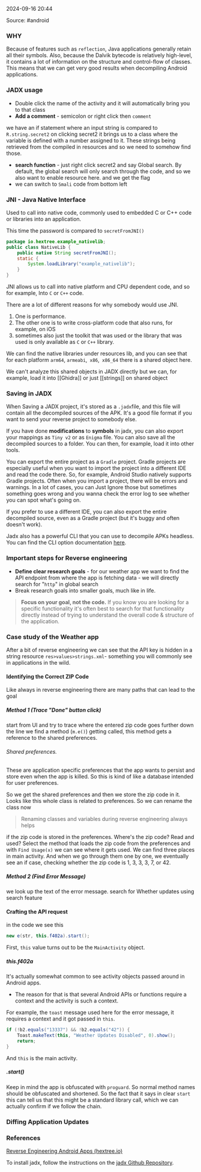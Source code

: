 
2024-09-16 20:44

Source: #android 
### WHY 

Because of features such as `reflection`, Java applications generally retain all their symbols. Also, because the Dalvik bytecode is relatively high-level, it contains a lot of information on the structure and control-flow of classes. This means that we can get very good results when decompiling Android applications.
### JADX usage 

- Double click the name of the activity and it will automatically bring you to that class
- **Add a comment** -  semicolon or right click then `comment`

we have an if statement where an input string is compared to `R.string.secret2` on clicking secret2 it brings us to a class where the variable is defined with a number assigned to it. These strings being retrieved from the compiled in resources and so we need to somehow find those. 
- **search function** - just right click secret2 and say Global search. By default, the global search will only search through the code, and so we also want to enable resource here. and we get the flag
- we can switch to `Smali` code from bottom left 
### JNI - Java Native Interface

Used to call into native code, commonly used to embedded C or C++ code or libraries into an application.

This time the password is compared to `secretFromJNI()`
```java
package io.hextree.example_nativelib;
public class NativeLib {
	public native String secretFromJNI();
	static {
		System.loadLibrary("example_nativelib");
	} 
}
```

JNI allows us to call into native platform and CPU dependent code, and so for example, Into `C` or `C++` code.

There are a lot of different reasons for why somebody would use JNI.
1. One is performance. 
2. The other one is to write cross-platform code that also runs, for example, on iOS 
3. sometimes also just the toolkit that was used or the library that was used is only available as `C` or `C++` library. 
 
We can find the native libraries under resources lib, and you can see that for each platform `arm64`, `armeabi`,` x86`,` x86_64` there is a shared object here.

We can't analyze this shared objects in JADX directly but we can, for example, load it into [[Ghidra]] or just [[strings]] on shared object
### Saving in JADX

When Saving a JADX project, it's stored as a `.jadx`file, and this file will contain all the decompiled sources of the APK. It's a good file format if you want to send your reverse project to somebody else.

If you have done **modifications** to **symbols** in jadx, you can also export your mappings as `Tiny v2` or as `Enigma` file.
You can also save all the decompiled sources to a folder. You can then, for example, load it into other tools.

You can export the entire project as a `Gradle` project. 
Gradle projects are especially useful when you want to import the project into a different IDE and read the code there. So, for example, Android Studio natively supports Gradle projects.
Often when you import a project, there will be errors and warnings. In a lot of cases, you can Just Ignore those but sometimes something goes wrong and you wanna check the error log to see whether you can spot what's going on.

If you prefer to use a different IDE, you can also export the entire decompiled source, even as a Gradle project (but it's buggy and often doesn't work).

Jadx also has a powerful CLI that you can use to decompile APKs headless. You can find the CLI option documentation [here](https://github.com/skylot/jadx?tab=readme-ov-file#usage).
### Important steps for Reverse engineering 

- **Define clear research goals** - for our weather app we want to find the API endpoint from where the app is fetching data - we will directly search for "`http`" in global search
- Break research goals into smaller goals, much like in life. 

> **Focus on your goal, not the code.** If you know you are looking for a specific functionality it's often best to search for that functionality directly instead of trying to understand the overall code & structure of the application.
### Case study of the Weather app
 
After a bit of reverse engineering we can see that the API key is hidden in a string resource `res>values>strings.xml`- something you will commonly see in applications in the wild.
#### Identifying the Correct ZIP Code

Like always in reverse engineering there are many paths that can lead to the goal 
##### Method 1 (Trace "Done" button click)

start from UI and try to trace where the entered zip code goes 
further down the line we find a method (`m.e()`) getting called, this method gets a reference to the shared preferences.
###### Shared preferences.
These are application specific preferences that the app wants to persist and store even when the app is killed. So this is kind of like a database intended for user preferences.

So we get the shared preferences and then we store the zip code in it. Looks like this whole class is related to preferences. So we can rename the class now

> Renaming classes and variables during reverse engineering always helps

if the zip code is stored in the preferences. Where's the zip code? Read and used?
Select the method that loads the zip code from the preferences and with `Find Usage(x)` we can see where it gets used. 
We can find three places in main activity. And when we go through them one by one, we eventually see an if case, checking whether the zip code is 1, 3, 3, 3, 7, or 42.

##### Method 2 (Find Error Message) 

we look up the text of the error message. search for Whether updates using search feature
#### Crafting the API request 

in the code we see this 
```java
new e(str, this.f402a).start();
```
First, `this` value turns out to be the `MainActivity` object.
##### this.f402a

It's actually somewhat common to see activity objects passed around in Android apps.
- The reason for that is that several Android APIs or functions require a context and the activity is such a context.

For example, the `toast` message used here for the error message, it requires a context and it got passed in `this`.
```java
if (!b2.equals("13337") && !b2.equals("42")) {
    Toast.makeText(this, "Weather Updates Disabled", 0).show();
    return;
}
```

And `this` is the main activity. 
##### .start()

Keep in mind the app is obfuscated with `proguard`. So normal method names should be obfuscated and shortened. So the fact that it says in clear `start` this can tell us that this might be a standard library call, which we can actually confirm if we follow the chain.
### Diffing Application Updates






### References
[Reverse Engineering Android Apps (hextree.io)](https://app.hextree.io/courses/reverse-android-apps/decompiling-android-applications)

To install jadx, follow the instructions on the [jadx Github Repository](https://github.com/skylot/jadx?tab=readme-ov-file#download).